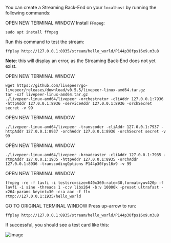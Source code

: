 You can create a Streaming Back-End on your `localhost` by running the following commands:

OPEN NEW TERMINAL WINDOW
Install `FFmpeg`:
```
sudo apt install ffmpeg
```
Run this command to test the stream:
```
ffplay http://127.0.0.1:8935/stream/hello_world/P144p30fps16x9.m3u8
```
**Note**: this will display an error, as the Streaming Back-End does not yet exist.

OPEN NEW TERMINAL WINDOW
```
wget https://github.com/livepeer/go-livepeer/releases/download/v0.5.5/livepeer-linux-amd64.tar.gz
tar -xzf livepeer-linux-amd64.tar.gz
./livepeer-linux-amd64/livepeer -orchestrator -cliAddr 127.0.0.1:7936 -httpAddr 127.0.0.1:8936 -serviceAddr 127.0.0.1:8936 -orchSecret secret -v 99
```
OPEN NEW TERMINAL WINDOW
```
./livepeer-linux-amd64/livepeer -transcoder -cliAddr 127.0.0.1:7937 -httpAddr 127.0.0.1:8937 -orchAddr 127.0.0.1:8936 -orchSecret secret -v 99
```
OPEN NEW TERMINAL WINDOW
```
./livepeer-linux-amd64/livepeer -broadcaster -cliAddr 127.0.0.1:7935 -rtmpAddr 127.0.0.1:1935 -httpAddr 127.0.0.1:8935 -orchAddr 127.0.0.1:8936 -transcodingOptions P144p30fps16x9 -v 99
```
OPEN NEW TERMINAL WINDOW
```
ffmpeg -re -f lavfi -i testsrc=size=640x360:rate=30,format=yuv420p -f lavfi -i sine -threads 1 -c:v libx264 -b:v 10000k -preset ultrafast -x264-params keyint=30 -c:a aac -f flv rtmp://127.0.0.1:1935/hello_world
```
GO TO ORIGINAL TERMINAL WINDOW
Press up-arrow to run:
```
ffplay http://127.0.0.1:8935/stream/hello_world/P144p30fps16x9.m3u8
```
If successful, you should see a test card like this:

![image](https://user-images.githubusercontent.com/59374467/71633051-3a74fb80-2c12-11ea-82d7-d646022216fb.png)
